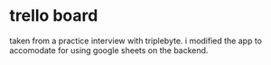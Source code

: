 # trello board

taken from a practice interview with triplebyte. i modified the app to accomodate for using google sheets on the backend.
